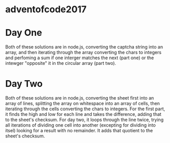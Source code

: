 # adventofcode2017

Day One
=======

Both of these solutions are in node.js, converting the captcha string into an array, and then iterating through the array converting the chars to integers and perfoming a sum if one interger matches the next (part one) or the intewger "opposite" it in the circular array (part two).


Day Two
=======

Both of these solutions are in node.js, converting the sheet first into an array of lines, splitting the array on whitespace into an array of cells, then iterating through the cells converting the chars to integers. For the first part, it finds the high and low for each line and takes the difference, adding that to the sheet's checksum. For day two, it loops through the line twice, trying all iterations of dividing one cell into another (excepting for dividing into itsel) looking for a result with no remainder. It adds that quotient to the sheet's checksum.
